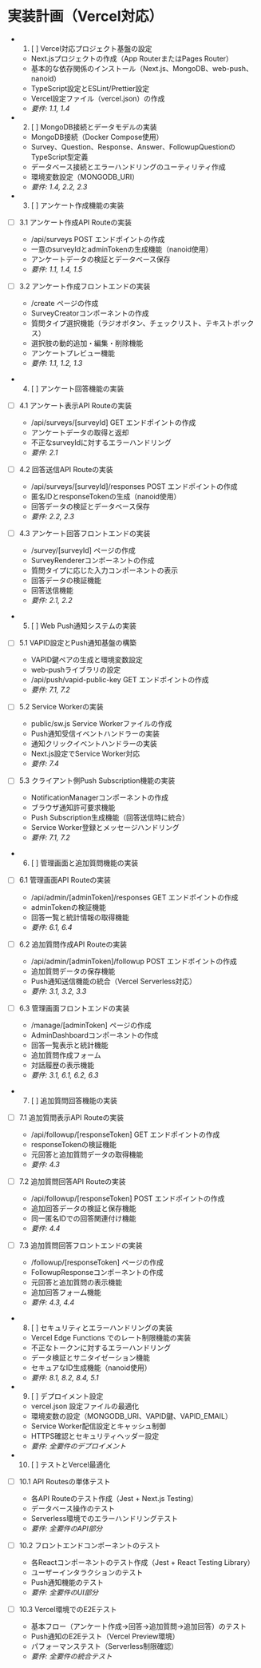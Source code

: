 # 実装計画（Vercel対応）

-
  1. [ ] Vercel対応プロジェクト基盤の設定
  - Next.jsプロジェクトの作成（App RouterまたはPages Router）
  - 基本的な依存関係のインストール（Next.js、MongoDB、web-push、nanoid）
  - TypeScript設定とESLint/Prettier設定
  - Vercel設定ファイル（vercel.json）の作成
  - _要件: 1.1, 1.4_

-
  2. [ ] MongoDB接続とデータモデルの実装
  - MongoDB接続（Docker Compose使用）
  - Survey、Question、Response、Answer、FollowupQuestionのTypeScript型定義
  - データベース接続とエラーハンドリングのユーティリティ作成
  - 環境変数設定（MONGODB_URI）
  - _要件: 1.4, 2.2, 2.3_

-
  3. [ ] アンケート作成機能の実装
- [ ] 3.1 アンケート作成API Routeの実装
  - /api/surveys POST エンドポイントの作成
  - 一意のsurveyIdとadminTokenの生成機能（nanoid使用）
  - アンケートデータの検証とデータベース保存
  - _要件: 1.1, 1.4, 1.5_

- [ ] 3.2 アンケート作成フロントエンドの実装
  - /create ページの作成
  - SurveyCreatorコンポーネントの作成
  - 質問タイプ選択機能（ラジオボタン、チェックリスト、テキストボックス）
  - 選択肢の動的追加・編集・削除機能
  - アンケートプレビュー機能
  - _要件: 1.1, 1.2, 1.3_

-
  4. [ ] アンケート回答機能の実装
- [ ] 4.1 アンケート表示API Routeの実装
  - /api/surveys/[surveyId] GET エンドポイントの作成
  - アンケートデータの取得と返却
  - 不正なsurveyIdに対するエラーハンドリング
  - _要件: 2.1_

- [ ] 4.2 回答送信API Routeの実装
  - /api/surveys/[surveyId]/responses POST エンドポイントの作成
  - 匿名IDとresponseTokenの生成（nanoid使用）
  - 回答データの検証とデータベース保存
  - _要件: 2.2, 2.3_

- [ ] 4.3 アンケート回答フロントエンドの実装
  - /survey/[surveyId] ページの作成
  - SurveyRendererコンポーネントの作成
  - 質問タイプに応じた入力コンポーネントの表示
  - 回答データの検証機能
  - 回答送信機能
  - _要件: 2.1, 2.2_

-
  5. [ ] Web Push通知システムの実装
- [ ] 5.1 VAPID設定とPush通知基盤の構築
  - VAPID鍵ペアの生成と環境変数設定
  - web-pushライブラリの設定
  - /api/push/vapid-public-key GET エンドポイントの作成
  - _要件: 7.1, 7.2_

- [ ] 5.2 Service Workerの実装
  - public/sw.js Service Workerファイルの作成
  - Push通知受信イベントハンドラーの実装
  - 通知クリックイベントハンドラーの実装
  - Next.js設定でService Worker対応
  - _要件: 7.4_

- [ ] 5.3 クライアント側Push Subscription機能の実装
  - NotificationManagerコンポーネントの作成
  - ブラウザ通知許可要求機能
  - Push Subscription生成機能（回答送信時に統合）
  - Service Worker登録とメッセージハンドリング
  - _要件: 7.1, 7.2_

-
  6. [ ] 管理画面と追加質問機能の実装
- [ ] 6.1 管理画面API Routeの実装
  - /api/admin/[adminToken]/responses GET エンドポイントの作成
  - adminTokenの検証機能
  - 回答一覧と統計情報の取得機能
  - _要件: 6.1, 6.4_

- [ ] 6.2 追加質問作成API Routeの実装
  - /api/admin/[adminToken]/followup POST エンドポイントの作成
  - 追加質問データの保存機能
  - Push通知送信機能の統合（Vercel Serverless対応）
  - _要件: 3.1, 3.2, 3.3_

- [ ] 6.3 管理画面フロントエンドの実装
  - /manage/[adminToken] ページの作成
  - AdminDashboardコンポーネントの作成
  - 回答一覧表示と統計機能
  - 追加質問作成フォーム
  - 対話履歴の表示機能
  - _要件: 3.1, 6.1, 6.2, 6.3_

-
  7. [ ] 追加質問回答機能の実装
- [ ] 7.1 追加質問表示API Routeの実装
  - /api/followup/[responseToken] GET エンドポイントの作成
  - responseTokenの検証機能
  - 元回答と追加質問データの取得機能
  - _要件: 4.3_

- [ ] 7.2 追加質問回答API Routeの実装
  - /api/followup/[responseToken] POST エンドポイントの作成
  - 追加回答データの検証と保存機能
  - 同一匿名IDでの回答関連付け機能
  - _要件: 4.4_

- [ ] 7.3 追加質問回答フロントエンドの実装
  - /followup/[responseToken] ページの作成
  - FollowupResponseコンポーネントの作成
  - 元回答と追加質問の表示機能
  - 追加回答フォーム機能
  - _要件: 4.3, 4.4_

-
  8. [ ] セキュリティとエラーハンドリングの実装
  - Vercel Edge Functions でのレート制限機能の実装
  - 不正なトークンに対するエラーハンドリング
  - データ検証とサニタイゼーション機能
  - セキュアなID生成機能（nanoid使用）
  - _要件: 8.1, 8.2, 8.4, 5.1_

-
  9. [ ] デプロイメント設定
  - vercel.json 設定ファイルの最適化
  - 環境変数の設定（MONGODB_URI、VAPID鍵、VAPID_EMAIL）
  - Service Worker配信設定とキャッシュ制御
  - HTTPS確認とセキュリティヘッダー設定
  - _要件: 全要件のデプロイメント_

-
  10. [ ] テストとVercel最適化
- [ ] 10.1 API Routesの単体テスト
  - 各API Routeのテスト作成（Jest + Next.js Testing）
  - データベース操作のテスト
  - Serverless環境でのエラーハンドリングテスト
  - _要件: 全要件のAPI部分_

- [ ] 10.2 フロントエンドコンポーネントのテスト
  - 各Reactコンポーネントのテスト作成（Jest + React Testing Library）
  - ユーザーインタラクションのテスト
  - Push通知機能のテスト
  - _要件: 全要件のUI部分_

- [ ] 10.3 Vercel環境でのE2Eテスト
  - 基本フロー（アンケート作成→回答→追加質問→追加回答）のテスト
  - Push通知のE2Eテスト（Vercel Preview環境）
  - パフォーマンステスト（Serverless制限確認）
  - _要件: 全要件の統合テスト_

